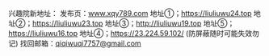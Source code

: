 
兴趣院新地址：
发布页：www.xqy789.com
地址①；https://liuliuwu24.top
地址②；https://liuliuwu23.top
地址③；http://liuliuwu19.top
地址⑤；https://liuliuwu16.top
地址④；https://23.224.59.102/ (防屏蔽随时可能失效勿记)
找回邮箱：qiqiwuqi7757@gmail.com

